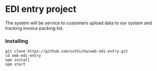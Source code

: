 # EDI entry project
The system will be service to customers upload data to our system and tracking invoice packing list.

### Installing
```
git clone https://github.com/suthicha/web-edi-entry.git
cd web-edi-entry
npm install
npm start
```